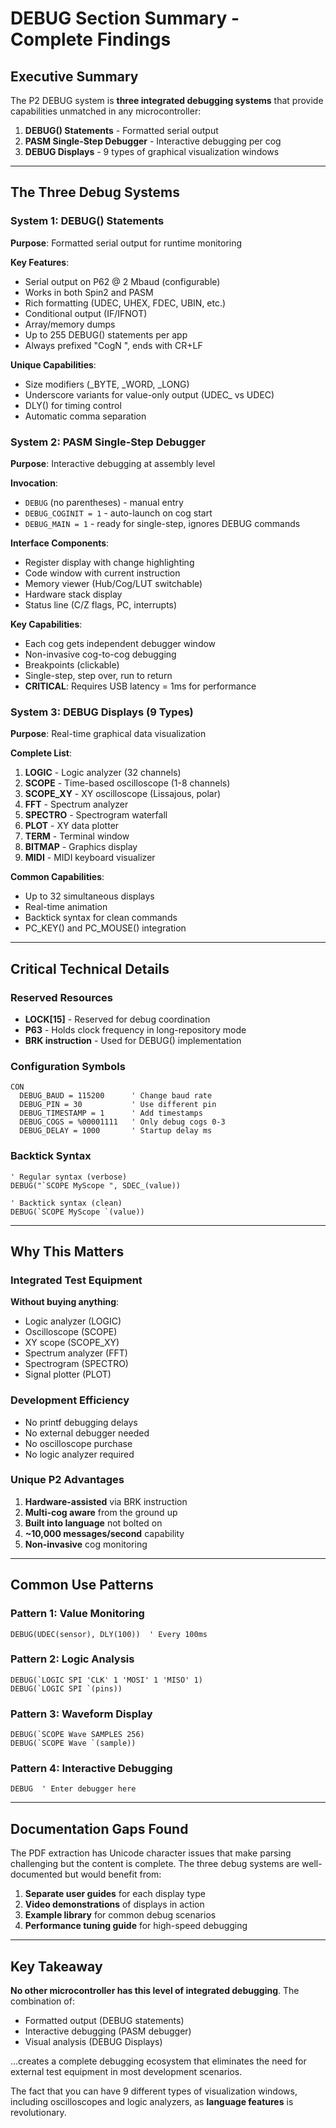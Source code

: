 # DEBUG Section Summary - Complete Findings

## Executive Summary

The P2 DEBUG system is **three integrated debugging systems** that provide capabilities unmatched in any microcontroller:

1. **DEBUG() Statements** - Formatted serial output
2. **PASM Single-Step Debugger** - Interactive debugging per cog
3. **DEBUG Displays** - 9 types of graphical visualization windows

---

## The Three Debug Systems

### System 1: DEBUG() Statements
**Purpose**: Formatted serial output for runtime monitoring

**Key Features**:
- Serial output on P62 @ 2 Mbaud (configurable)
- Works in both Spin2 and PASM
- Rich formatting (UDEC, UHEX, FDEC, UBIN, etc.)
- Conditional output (IF/IFNOT)
- Array/memory dumps
- Up to 255 DEBUG() statements per app
- Always prefixed "CogN  ", ends with CR+LF

**Unique Capabilities**:
- Size modifiers (_BYTE, _WORD, _LONG)
- Underscore variants for value-only output (UDEC_ vs UDEC)
- DLY() for timing control
- Automatic comma separation

### System 2: PASM Single-Step Debugger
**Purpose**: Interactive debugging at assembly level

**Invocation**:
- `DEBUG` (no parentheses) - manual entry
- `DEBUG_COGINIT = 1` - auto-launch on cog start
- `DEBUG_MAIN = 1` - ready for single-step, ignores DEBUG commands

**Interface Components**:
- Register display with change highlighting
- Code window with current instruction
- Memory viewer (Hub/Cog/LUT switchable)
- Hardware stack display
- Status line (C/Z flags, PC, interrupts)

**Key Capabilities**:
- Each cog gets independent debugger window
- Non-invasive cog-to-cog debugging
- Breakpoints (clickable)
- Single-step, step over, run to return
- **CRITICAL**: Requires USB latency = 1ms for performance

### System 3: DEBUG Displays (9 Types)
**Purpose**: Real-time graphical data visualization

**Complete List**:
1. **LOGIC** - Logic analyzer (32 channels)
2. **SCOPE** - Time-based oscilloscope (1-8 channels)
3. **SCOPE_XY** - XY oscilloscope (Lissajous, polar)
4. **FFT** - Spectrum analyzer
5. **SPECTRO** - Spectrogram waterfall
6. **PLOT** - XY data plotter
7. **TERM** - Terminal window
8. **BITMAP** - Graphics display
9. **MIDI** - MIDI keyboard visualizer

**Common Capabilities**:
- Up to 32 simultaneous displays
- Real-time animation
- Backtick syntax for clean commands
- PC_KEY() and PC_MOUSE() integration

---

## Critical Technical Details

### Reserved Resources
- **LOCK[15]** - Reserved for debug coordination
- **P63** - Holds clock frequency in long-repository mode
- **BRK instruction** - Used for DEBUG() implementation

### Configuration Symbols
```spin2
CON
  DEBUG_BAUD = 115200      ' Change baud rate
  DEBUG_PIN = 30           ' Use different pin
  DEBUG_TIMESTAMP = 1      ' Add timestamps
  DEBUG_COGS = %00001111   ' Only debug cogs 0-3
  DEBUG_DELAY = 1000       ' Startup delay ms
```

### Backtick Syntax
```spin2
' Regular syntax (verbose)
DEBUG("`SCOPE MyScope ", SDEC_(value))

' Backtick syntax (clean)
DEBUG(`SCOPE MyScope `(value))
```

---

## Why This Matters

### Integrated Test Equipment
**Without buying anything**:
- Logic analyzer (LOGIC)
- Oscilloscope (SCOPE)
- XY scope (SCOPE_XY)
- Spectrum analyzer (FFT)
- Spectrogram (SPECTRO)
- Signal plotter (PLOT)

### Development Efficiency
- No printf debugging delays
- No external debugger needed
- No oscilloscope purchase
- No logic analyzer required

### Unique P2 Advantages
1. **Hardware-assisted** via BRK instruction
2. **Multi-cog aware** from the ground up
3. **Built into language** not bolted on
4. **~10,000 messages/second** capability
5. **Non-invasive** cog monitoring

---

## Common Use Patterns

### Pattern 1: Value Monitoring
```spin2
DEBUG(UDEC(sensor), DLY(100))  ' Every 100ms
```

### Pattern 2: Logic Analysis
```spin2
DEBUG(`LOGIC SPI 'CLK' 1 'MOSI' 1 'MISO' 1)
DEBUG(`LOGIC SPI `(pins))
```

### Pattern 3: Waveform Display
```spin2
DEBUG(`SCOPE Wave SAMPLES 256)
DEBUG(`SCOPE Wave `(sample))
```

### Pattern 4: Interactive Debugging
```spin2
DEBUG  ' Enter debugger here
```

---

## Documentation Gaps Found

The PDF extraction has Unicode character issues that make parsing challenging but the content is complete. The three debug systems are well-documented but would benefit from:

1. **Separate user guides** for each display type
2. **Video demonstrations** of displays in action
3. **Example library** for common debug scenarios
4. **Performance tuning guide** for high-speed debugging

---

## Key Takeaway

**No other microcontroller has this level of integrated debugging**. The combination of:
- Formatted output (DEBUG statements)
- Interactive debugging (PASM debugger)
- Visual analysis (DEBUG Displays)

...creates a complete debugging ecosystem that eliminates the need for external test equipment in most development scenarios.

The fact that you can have 9 different types of visualization windows, including oscilloscopes and logic analyzers, as **language features** is revolutionary.